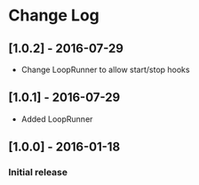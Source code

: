 # Change Log

## [1.0.2] - 2016-07-29
* Change LoopRunner to allow start/stop hooks

## [1.0.1] - 2016-07-29
* Added LoopRunner

## [1.0.0] - 2016-01-18
### Initial release
